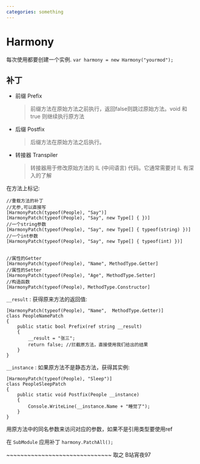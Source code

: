 ```yaml
---
categories: something
---
```


# Harmony

每次使用都要创建一个实例. `var harmony = new Harmony("yourmod");`

## 补丁

- 前缀 Prefix

  > 前缀方法在原始方法之前执行，返回false则跳过原始方法。void 和 true
  > 则继续执行原方法

- 后缀 Postfix

  > 后缀方法在原始方法之后执行。

- 转接器 Transpiler

  > 转接器用于修改原始方法的 IL (中间语言) 代码。它通常需要对 IL
  > 有深入的了解

在方法上标记:

    //重载方法的补丁
    //无参,可以直接写
    [HarmonyPatch(typeof(People), "Say")]
    [HarmonyPatch(typeof(People), "Say", new Type[] { })]
    //一个string参数
    [HarmonyPatch(typeof(People), "Say", new Type[] { typeof(string) })]
    //一个int参数
    [HarmonyPatch(typeof(People), "Say", new Type[] { typeof(int) })]


    //属性的Getter
    [HarmonyPatch(typeof(People), "Name", MethodType.Getter]
    //属性的Setter
    [HarmonyPatch(typeof(People), "Age", MethodType.Setter]
    //构造函数
    [HarmonyPatch(typeof(People), MethodType.Constructor]

`__result` : 获得原来方法的返回值:

    [HarmonyPatch(typeof(People), "Name",  MethodType.Getter)]
    class PeopleNamePatch
    {
        public static bool Prefix(ref string __result)
        {
            __result = "张三";
            return false; //拦截原方法，直接使用我们给出的结果
        }
    }

`__instance` : 如果原方法不是静态方法，获得其实例:

    [HarmonyPatch(typeof(People), "Sleep")]
    class PeopleSleepPatch
    {
        public static void Postfix(People __instance)
        {
            Console.WriteLine(__instance.Name + "睡觉了");
        }
    }

用原方法中的同名参数来访问对应的参数，如果不是引用类型要使用ref

在 `SubModule` 应用补丁 `harmony.PatchAll();`

\~\~\~\~\~\~\~\~\~\~\~\~\~\~\~\~\~\~\~\~\~\~\~\~\~\~\~\~\~\~ 取之
B站宵夜97
